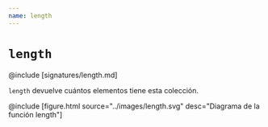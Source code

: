 ```yaml
---
name: length
---
```


# `length`

@include [signatures/length.md]

`length` devuelve cuántos elementos tiene esta colección.

@include [figure.html source="../images/length.svg" desc="Diagrama de la función length"]
